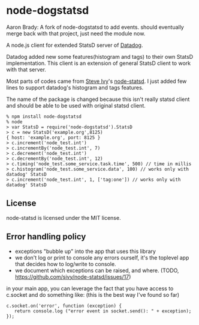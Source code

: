 # node-dogstatsd

Aaron Brady: A fork of node-dogstatsd to add events. should eventually merge back with that project, just need the module now.

A node.js client for extended StatsD server of [Datadog](http://www.datadoghq.com).

Datadog added new some features(histogram and tags) to their own StatsD implementation.
This client is an extension of general StatsD client to work with that server.

Most parts of codes came from [Steve Ivy](https://github.com/sivy)'s [node-statsd](https://github.com/sivy/node-statsd).
I just added few lines to support datadog's histogram and tags features.

The name of the package is changed because this isn't really statsd client and should be able to be used with original statsd client.

    % npm install node-dogstatsd
    % node
    > var StatsD = require('node-dogstatsd').StatsD
    > c = new StatsD('example.org',8125)
    { host: 'example.org', port: 8125 }
    > c.increment('node_test.int')
    > c.incrementBy('node_test.int', 7)
    > c.decrement('node_test.int')
    > c.decrementBy('node_test.int', 12)
    > c.timing('node_test.some_service.task.time', 500) // time in millis
    > c.histogram('node_test.some_service.data', 100) // works only with datadog' StatsD
    > c.increment('node_test.int', 1, ['tag:one']) // works only with datadog' StatsD

## License

node-statsd is licensed under the MIT license.

## Error handling policy

* exceptions "bubble up" into the app that uses this library
* we don't log or print to console any errors ourself, it's the toplevel app that decides how to log/write to console.
* we document which exceptions can be raised, and where. (TODO, https://github.com/sivy/node-statsd/issues/17)

in your main app, you can leverage the fact that you have access to c.socket and do something like:
(this is the best way I've found so far)

    c.socket.on('error', function (exception) {
       return console.log ("error event in socket.send(): " + exception);
    });
